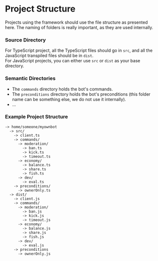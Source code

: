 # Project Structure
Projects using the framework should use the file structure as presented here. The naming of folders is really important, as they are used internally.

### Source Directory
For TypeScript project, all the TypeScript files should go in `src`, and all the JavaScript transpiled files should be in `dist`.\
For JavaScript projects, you can either use `src` or `dist` as your base directory.

### Semantic Directories
- The `commands` directory holds the bot's commands.
- The `preconditions` directory holds the bot's preconditions (this folder name can be something else, we do not use it internally).
- ...

### Example Project Structure
```
-> home/someone/myownbot
  -> src/
    -> client.ts
    -> commands/
      -> moderation/
        -> ban.ts
        -> kick.ts
        -> timeout.ts
      -> economy/
        -> balance.ts
        -> share.ts
        -> fish.ts
      -> dev/
        -> eval.ts
    -> preconditions/
      -> ownerOnly.ts
  -> dist/
    -> client.js
    -> commands/
      -> moderation/
        -> ban.js
        -> kick.js
        -> timeout.js
      -> economy/
        -> balance.js
        -> share.js
        -> fish.js
      -> dev/
        -> eval.js
    -> preconditions
      -> ownerOnly.js
```